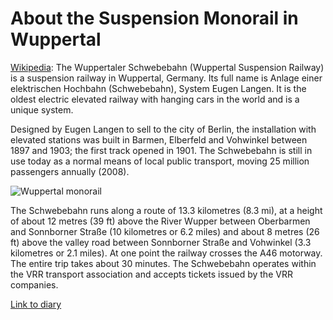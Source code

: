 # About the Suspension Monorail in Wuppertal

[Wikipedia](https://en.wikipedia.org/wiki/Wuppertal_Schwebebahn): The Wuppertaler Schwebebahn (Wuppertal Suspension Railway) is a suspension railway in Wuppertal, Germany. Its full name is 
Anlage einer elektrischen Hochbahn (Schwebebahn), System Eugen Langen. It is the oldest electric elevated railway with 
hanging cars in the world and is a unique system.

Designed by Eugen Langen to sell to the city of Berlin, the installation with elevated stations was built in Barmen, 
Elberfeld and Vohwinkel between 1897 and 1903; the first track opened in 1901. The Schwebebahn is still in use today as a 
normal means of local public transport, moving 25 million passengers annually (2008).

![Wuppertal 
monorail](https://upload.wikimedia.org/wikipedia/commons/thumb/7/7c/Wuppertal-100508-12833-Uferstraße.jpg/320px-Wuppertal-100508-12833-Uferstraße.jpg 
"Wuppertal Monorail")

The Schwebebahn runs along a route of 13.3 kilometres (8.3 mi), at a height of about 12 metres (39 ft) above the River Wupper
between Oberbarmen and Sonnborner Straße (10 kilometres or 6.2 miles) and about 8 metres (26 ft) above the valley road
between Sonnborner Straße and Vohwinkel (3.3 kilometres or 2.1 miles). At one point the railway crosses the A46
motorway. The entire trip takes about 30 minutes. The Schwebebahn operates within the VRR transport association and
accepts tickets issued by the VRR companies.

[Link to diary](diary-036.html)
